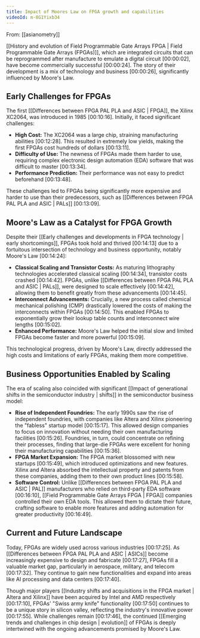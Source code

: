 ```yaml
---
title: Impact of Moores Law on FPGA growth and capabilities
videoId: m-8G1Yixb34
---
```


From: [[asianometry]] <br/> 

[[History and evolution of Field Programmable Gate Arrays FPGA | Field Programmable Gate Arrays (FPGAs)]], which are integrated circuits that can be reprogrammed after manufacture to emulate a digital circuit <a class="yt-timestamp" data-t="00:00:02">[00:00:02]</a>, have become commercially successful <a class="yt-timestamp" data-t="00:00:24">[00:00:24]</a>. The story of their development is a mix of technology and business <a class="yt-timestamp" data-t="00:00:26">[00:00:26]</a>, significantly influenced by Moore's Law.

## Early Challenges for FPGAs

The first [[Differences between FPGA PAL PLA and ASIC | FPGA]], the Xilinx XC2064, was introduced in 1985 <a class="yt-timestamp" data-t="00:10:16">[00:10:16]</a>. Initially, it faced significant challenges:
*   **High Cost:** The XC2064 was a large chip, straining manufacturing abilities <a class="yt-timestamp" data-t="00:12:28">[00:12:28]</a>. This resulted in extremely low yields, making the first FPGAs cost hundreds of dollars <a class="yt-timestamp" data-t="00:13:11">[00:13:11]</a>.
*   **Difficulty of Use:** The newness of FPGAs made them harder to use, requiring complex electronic design automation (EDA) software that was difficult to master <a class="yt-timestamp" data-t="00:13:34">[00:13:34]</a>.
*   **Performance Prediction:** Their performance was not easy to predict beforehand <a class="yt-timestamp" data-t="00:13:48">[00:13:48]</a>.

These challenges led to FPGAs being significantly more expensive and harder to use than their predecessors, such as [[Differences between FPGA PAL PLA and ASIC | PALs]] <a class="yt-timestamp" data-t="00:13:09">[00:13:09]</a>.

## Moore's Law as a Catalyst for FPGA Growth

Despite their [[Early challenges and developments in FPGA technology | early shortcomings]], FPGAs took hold and thrived <a class="yt-timestamp" data-t="00:14:13">[00:14:13]</a> due to a fortuitous intersection of technology and business opportunity, notably Moore's Law <a class="yt-timestamp" data-t="00:14:24">[00:14:24]</a>:

*   **Classical Scaling and Transistor Costs:** As maturing lithography technologies accelerated classical scaling <a class="yt-timestamp" data-t="00:14:34">[00:14:34]</a>, transistor costs crashed <a class="yt-timestamp" data-t="00:14:42">[00:14:42]</a>. FPGAs, unlike [[Differences between FPGA PAL PLA and ASIC | PALs]], were designed to scale effectively <a class="yt-timestamp" data-t="00:14:42">[00:14:42]</a>, allowing them to benefit greatly from these advancements <a class="yt-timestamp" data-t="00:14:45">[00:14:45]</a>.
*   **Interconnect Advancements:** Crucially, a new process called chemical mechanical polishing (CMP) drastically lowered the costs of making the interconnects within FPGAs <a class="yt-timestamp" data-t="00:14:50">[00:14:50]</a>. This enabled FPGAs to exponentially grow their lookup table counts and interconnect wire lengths <a class="yt-timestamp" data-t="00:15:02">[00:15:02]</a>.
*   **Enhanced Performance:** Moore's Law helped the initial slow and limited FPGAs become faster and more powerful <a class="yt-timestamp" data-t="00:15:09">[00:15:09]</a>.

This technological progress, driven by Moore's Law, directly addressed the high costs and limitations of early FPGAs, making them more competitive.

## Business Opportunities Enabled by Scaling

The era of scaling also coincided with significant [[Impact of generational shifts in the semiconductor industry | shifts]] in the semiconductor business model:

*   **Rise of Independent Foundries:** The early 1990s saw the rise of independent foundries, with companies like Altera and Xilinx pioneering the "fabless" startup model <a class="yt-timestamp" data-t="00:15:17">[00:15:17]</a>. This allowed design companies to focus on innovation without needing their own manufacturing facilities <a class="yt-timestamp" data-t="00:15:26">[00:15:26]</a>. Foundries, in turn, could concentrate on refining their processes, finding that large-die FPGAs were excellent for honing their manufacturing capabilities <a class="yt-timestamp" data-t="00:15:36">[00:15:36]</a>.
*   **FPGA Market Expansion:** The FPGA market blossomed with new startups <a class="yt-timestamp" data-t="00:15:49">[00:15:49]</a>, which introduced optimizations and new features. Xilinx and Altera absorbed the intellectual property and patents from these companies, adding them to their own product lines <a class="yt-timestamp" data-t="00:15:58">[00:15:58]</a>.
*   **Software Control:** Unlike [[Differences between FPGA PAL PLA and ASIC | PAL]] manufacturers who relied on third-party EDA software <a class="yt-timestamp" data-t="00:16:10">[00:16:10]</a>, [[Field Programmable Gate Arrays FPGA | FPGA]] companies controlled their own EDA tools. This allowed them to dictate their future, crafting software to enable more features and adding automation for greater productivity <a class="yt-timestamp" data-t="00:16:49">[00:16:49]</a>.

## Current and Future Landscape

Today, FPGAs are widely used across various industries <a class="yt-timestamp" data-t="00:17:25">[00:17:25]</a>. As [[Differences between FPGA PAL PLA and ASIC | ASICs]] become increasingly expensive to design and fabricate <a class="yt-timestamp" data-t="00:17:27">[00:17:27]</a>, FPGAs fill a valuable market gap, particularly in aerospace, military, and telecom <a class="yt-timestamp" data-t="00:17:32">[00:17:32]</a>. They continue to gain new functionalities and expand into areas like AI processing and data centers <a class="yt-timestamp" data-t="00:17:40">[00:17:40]</a>.

Though major players [[Industry shifts and acquisitions in the FPGA market | Altera and Xilinx]] have been acquired by Intel and AMD respectively <a class="yt-timestamp" data-t="00:17:10">[00:17:10]</a>, FPGAs' "Swiss army knife" functionality <a class="yt-timestamp" data-t="00:17:50">[00:17:50]</a> continues to be a unique story in silicon valley, reflecting the industry's innovative power <a class="yt-timestamp" data-t="00:17:55">[00:17:55]</a>. While challenges remain <a class="yt-timestamp" data-t="00:17:46">[00:17:46]</a>, the continued [[Emerging trends and challenges in chip design | evolution]] of FPGAs is deeply intertwined with the ongoing advancements promised by Moore's Law.